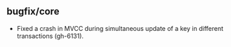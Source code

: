 ## bugfix/core

* Fixed a crash in MVCC during simultaneous update of a key in different
  transactions (gh-6131).

